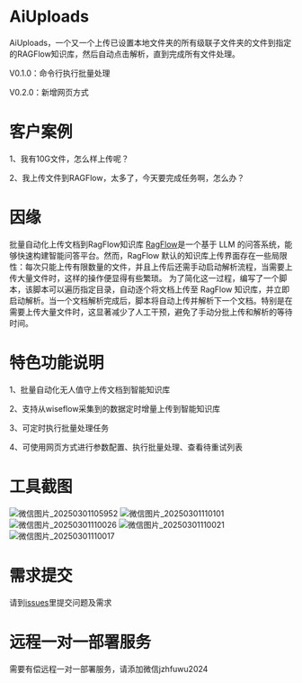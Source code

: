 # AiUploads

AiUploads，一个又一个上传已设置本地文件夹的所有级联子文件夹的文件到指定的RAGFlow知识库，然后自动点击解析，直到完成所有文件处理。

V0.1.0：命令行执行批量处理

V0.2.0：新增网页方式

# 客户案例

1、我有10G文件，怎么样上传呢？

2、我上传文件到RAGFlow，太多了，今天要完成任务啊，怎么办？

# 因缘

批量自动化上传文档到RagFlow知识库
[RagFlow](https://github.com/infiniflow/ragflow)是一个基于 LLM 的问答系统，能够快速构建智能问答平台。然而，RagFlow 默认的知识库上传界面存在一些局限性：每次只能上传有限数量的文件，并且上传后还需手动启动解析流程，当需要上传大量文件时，这样的操作便显得有些繁琐。
为了简化这一过程，编写了一个脚本，该脚本可以遍历指定目录，自动逐个将文档上传至 RagFlow 知识库，并立即启动解析。当一个文档解析完成后，脚本将自动上传并解析下一个文档。特别是在需要上传大量文件时，这显著减少了人工干预，避免了手动分批上传和解析的等待时间。

# 特色功能说明

1、批量自动化无人值守上传文档到智能知识库

2、支持从wiseflow采集到的数据定时增量上传到智能知识库

3、可定时执行批量处理任务

4、可使用网页方式进行参数配置、执行批量处理、查看待重试列表

# 工具截图

![微信图片_20250301105952](https://github.com/user-attachments/assets/68b79673-ecbb-4522-a912-b0ad9db6a1e4)
![微信图片_20250301110101](https://github.com/user-attachments/assets/a7814ab4-20b1-44cc-9e37-d3faa960b7e9)
![微信图片_20250301110026](https://github.com/user-attachments/assets/a63f4bec-7bcb-4e7b-ae18-fc844f49ba12)
![微信图片_20250301110021](https://github.com/user-attachments/assets/8bc7a817-6960-4d3d-909c-e031e98c0527)
![微信图片_20250301110017](https://github.com/user-attachments/assets/426a9533-9cb8-44f7-ab75-c3468f9956aa)


# 需求提交

请到[issues](https://github.com/leoxu2024/AiUploads/issues)里提交问题及需求

# 远程一对一部署服务

需要有偿远程一对一部署服务，请添加微信jzhfuwu2024






